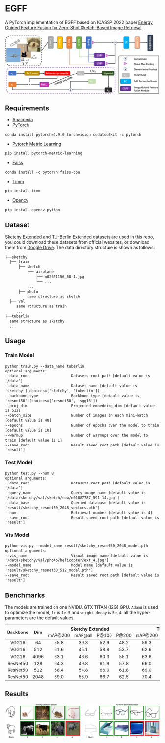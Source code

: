 # EGFF

A PyTorch implementation of EGFF based on ICASSP 2022 paper
[Energy Guided Feature Fusion for Zero-Shot Sketch-Based Image Retrieval]().

![Network Architecture](result/structure.png)

## Requirements

- [Anaconda](https://www.anaconda.com/download/)
- [PyTorch](https://pytorch.org)

```
conda install pytorch=1.9.0 torchvision cudatoolkit -c pytorch
```

- [Pytorch Metric Learning](https://kevinmusgrave.github.io/pytorch-metric-learning/)

```
pip install pytorch-metric-learning
```

- [Faiss](https://faiss.ai)

```
conda install -c pytorch faiss-cpu
```

- [Timm](https://rwightman.github.io/pytorch-image-models/)

```
pip install timm
```

- [Opencv](https://opencv.org)

```
pip install opencv-python
```

## Dataset

[Sketchy Extended](http://sketchy.eye.gatech.edu) and
[TU-Berlin Extended](http://cybertron.cg.tu-berlin.de/eitz/projects/classifysketch/) datasets are used in this repo, you
could download these datasets from official websites, or download them from
[Google Drive](https://drive.google.com/drive/folders/1lce41k7cGNUOwzt-eswCeahDLWG6Cdk0?usp=sharing). The data directory structure is shown as follows:

 ```
├──sketchy
   ├── train
       ├── sketch
           ├── airplane
               ├── n02691156_58-1.jpg
               └── ...
           ...
       ├── photo
           same structure as sketch
   ├── val
      same structure as train
      ...
├──tuberlin
   same structure as sketchy
   ...
```

## Usage

### Train Model

```
python train.py --data_name tuberlin
optional arguments:
--data_root                   Datasets root path [default value is '/data']
--data_name                   Dataset name [default value is 'sketchy'](choices=['sketchy', 'tuberlin'])
--backbone_type               Backbone type [default value is 'resnet50'](choices=['resnet50', 'vgg16'])
--proj_dim                    Projected embedding dim [default value is 512]
--batch_size                  Number of images in each mini-batch [default value is 48]
--epochs                      Number of epochs over the model to train [default value is 10]
--warmup                      Number of warmups over the model to train [default value is 1]
--save_root                   Result saved root path [default value is 'result']
```

### Test Model

```
python test.py --num 8
optional arguments:
--data_root                   Datasets root path [default value is '/data']
--query_name                  Query image name [default value is '/data/sketchy/val/sketch/cow/n01887787_591-14.jpg']
--data_base                   Queried database [default value is 'result/sketchy_resnet50_2048_vectors.pth']
--num                         Retrieval number [default value is 4]
--save_root                   Result saved root path [default value is 'result']
```

### Vis Model

```
python vis.py --model_name result/sketchy_resnet50_2048_model.pth
optional arguments:
--vis_name                    Visual image name [default value is '/data/sketchy/val/photo/helicopter/ext_4.jpg']
--model_name                  Model name [default value is 'result/sketchy_resnet50_512_model.pth']
--save_root                   Result saved root path [default value is 'result']
```

## Benchmarks

The models are trained on one NVIDIA GTX TITAN (12G) GPU. `AdamW` is used to optimize the model, `lr` is `1e-5`
and `weight decay` is `5e-4`. all the hyper-parameters are the default values.

<table>
<thead>
  <tr>
    <th rowspan="3">Backbone</th>
    <th rowspan="3">Dim</th>
    <th colspan="4">Sketchy Extended</th>
    <th colspan="4">TU-Berlin Extended</th>
    <th rowspan="3">Download</th>
  </tr>
  <tr>
    <td align="center">mAP@200</td>
    <td align="center">mAP@all</td>
    <td align="center">P@100</td>
    <td align="center">P@200</td>
    <td align="center">mAP@200</td>
    <td align="center">mAP@all</td>
    <td align="center">P@100</td>
    <td align="center">P@200</td>
  </tr>
</thead>
<tbody>
  <tr>
    <td align="center">VGG16</td>
    <td align="center">64</td>
    <td align="center">55.8</td>
    <td align="center">39.3</td>
    <td align="center">52.9</td>
    <td align="center">48.2</td>
    <td align="center">59.3</td>
    <td align="center">38.8</td>
    <td align="center">57.2</td>
    <td align="center">53.9</td>
    <td align="center"><a href="https://pan.baidu.com/s/1uGw9MdDVGHYchJ4fXUjIhg">u7qg</a></td>
  </tr>
  <tr>
    <td align="center">VGG16</td>
    <td align="center">512</td>
    <td align="center">61.6</td>
    <td align="center">45.1</td>
    <td align="center">58.8</td>
    <td align="center">53.7</td>
    <td align="center">62.6</td>
    <td align="center">41.9</td>
    <td align="center">60.3</td>
    <td align="center">56.7</td>
    <td align="center"><a href="https://pan.baidu.com/s/1431mOh9jAmXPzKq-o6YYJg">6up4</a></td>
  </tr>
  <tr>
    <td align="center">VGG16</td>
    <td align="center">4096</td>
    <td align="center">63.1</td>
    <td align="center">46.6</td>
    <td align="center">60.3</td>
    <td align="center">55.1</td>
    <td align="center">63.6</td>
    <td align="center">43.5</td>
    <td align="center">61.4</td>
    <td align="center">58.2</td>
    <td align="center"><a href="https://pan.baidu.com/s/1BJMT_nL7YpTkNpKKaHljYQ">hznm</a></td>
  </tr>
  <tr>
    <td align="center">ResNet50</td>
    <td align="center">128</td>
    <td align="center">64.3</td>
    <td align="center">49.8</td>
    <td align="center">61.9</td>
    <td align="center">57.8</td>
    <td align="center">66.0</td>
    <td align="center">49.4</td>
    <td align="center">64.4</td>
    <td align="center">61.8</td>
    <td align="center"><a href="https://pan.baidu.com/s/1xRgFfI74zfH8rX12DcOwEQ">uhkp</a></td>
  </tr>
  <tr>
    <td align="center">ResNet50</td>
    <td align="center">512</td>
    <td align="center">68.4</td>
    <td align="center">54.8</td>
    <td align="center">66.0</td>
    <td align="center">61.8</td>
    <td align="center">69.0</td>
    <td align="center">53.5</td>
    <td align="center">67.5</td>
    <td align="center">65.3</td>
    <td align="center"><a href="https://pan.baidu.com/s/1hkez_L-YtGJss9ngkmvbTg">u8ct</a></td>
  </tr>
  <tr>
    <td align="center">ResNet50</td>
    <td align="center">2048</td>
    <td align="center">69.0</td>
    <td align="center">55.9</td>
    <td align="center">66.7</td>
    <td align="center">62.5</td>
    <td align="center">70.4</td>
    <td align="center">55.0</td>
    <td align="center">69.0</td>
    <td align="center">66.6</td>
    <td align="center"><a href="https://pan.baidu.com/s/1uMsoU2A31MFnfMZmBsL0Xw">ipr3</a></td>
  </tr>
</tbody>
</table>

## Results

![vis](result/vis.png)
